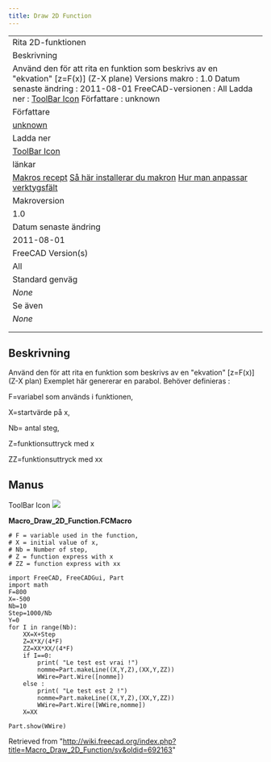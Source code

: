 ```yaml
---
title: Draw 2D Function
---
```


|                                                                                                                                                                                                                                                                                                |
| ---------------------------------------------------------------------------------------------------------------------------------------------------------------------------------------------------------------------------------------------------------------------------------------------- |
| Rita 2D-funktionen                                                                                                                                                                                                                                                                             |
| Beskrivning                                                                                                                                                                                                                                                                                    |
| Använd den för att rita en funktion som beskrivs av en "ekvation" [z=F(x)] (Z-X plane) Versions makro : 1.0 Datum senaste ändring : 2011-08-01 FreeCAD-versionen : All Ladda ner : [ToolBar Icon](https://www.freecadweb.org/wiki/images/3/36/Macro_Draw_2D_Function.png) Författare : unknown |
| Författare                                                                                                                                                                                                                                                                                     |
| [unknown](/index.php?title=User:Unknown&action=edit&redlink=1 "User:Unknown (page does not exist)")                                                                                                                                                                                            |
| Ladda ner                                                                                                                                                                                                                                                                                      |
| [ToolBar Icon](https://www.freecadweb.org/wiki/images/3/36/Macro_Draw_2D_Function.png)                                                                                                                                                                                                         |
| länkar                                                                                                                                                                                                                                                                                         |
| [Makros recept](/Macros_recipes/sv "Macros recipes/sv") [Så här installerar du makron](/How_to_install_macros/sv "How to install macros/sv") [Hur man anpassar verktygsfält](/Customize_Toolbars/sv "Customize Toolbars/sv")                                                                   |
| Makroversion                                                                                                                                                                                                                                                                                   |
| 1.0                                                                                                                                                                                                                                                                                            |
| Datum senaste ändring                                                                                                                                                                                                                                                                          |
| 2011-08-01                                                                                                                                                                                                                                                                                     |
| FreeCAD Version(s)                                                                                                                                                                                                                                                                             |
| All                                                                                                                                                                                                                                                                                            |
| Standard genväg                                                                                                                                                                                                                                                                                |
| _None_                                                                                                                                                                                                                                                                                         |
| Se även                                                                                                                                                                                                                                                                                        |
| _None_                                                                                                                                                                                                                                                                                         |
|                                                                                                                                                                                                                                                                                                |
|                                                                                                                                                                                                                                                                                                |

## Beskrivning

Använd den för att rita en funktion som beskrivs av en "ekvation" [z=F(x)] (Z-X plan) Exemplet här genererar en parabol. Behöver definieras :

F=variabel som används i funktionen,

X=startvärde på x,

Nb= antal steg,

Z=funktionsuttryck med x

ZZ=funktionsuttryck med xx

## Manus

ToolBar Icon ![](/images/Macro_Draw_2D_Function.png)

**Macro_Draw_2D_Function.FCMacro**

```
# F = variable used in the function,
# X = initial value of x,
# Nb = Number of step,
# Z = function express with x
# ZZ = function express with xx

import FreeCAD, FreeCADGui, Part
import math
F=800
X=-500
Nb=10
Step=1000/Nb
Y=0
for I in range(Nb):
	XX=X+Step
 	Z=X*X/(4*F)
 	ZZ=XX*XX/(4*F)
 	if I==0:
 		print( "Le test est vrai !")
 		nomme=Part.makeLine((X,Y,Z),(XX,Y,ZZ))
 		WWire=Part.Wire([nomme])
 	else :
 		print( "Le test est 2 !")
 		nomme=Part.makeLine((X,Y,Z),(XX,Y,ZZ))
 		WWire=Part.Wire([WWire,nomme])
 	X=XX

Part.show(WWire)
```

Retrieved from "<http://wiki.freecad.org/index.php?title=Macro_Draw_2D_Function/sv&oldid=692163>"
